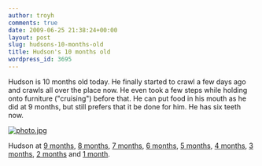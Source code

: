 ```yaml
---
author: troyh
comments: true
date: 2009-06-25 21:38:24+00:00
layout: post
slug: hudsons-10-months-old
title: Hudson's 10 months old
wordpress_id: 3695
---
```


Hudson is 10 months old today. He finally started to crawl a few days ago and crawls all over the place now. He even took a few steps while holding onto furniture ("cruising") before that. He can put food in his mouth as he did at 9 months, but still prefers that it be done for him. He has six teeth now.

[![photo.jpg](http://farm4.static.flickr.com/3541/3661769298_dc74b23474.jpg)](http://www.flickr.com/photos/troyh/3661769298/)

Hudson at [9 months](http://troyandgay.com/blog/2009/05/25/hudson-at-9-months/), [8 months](../2009/04/25/hudsons-8-months-old/), [7 months](../2009/05/25/2009/03/25/hudsons-7-months-old/), [6 months](../2009/05/25/2009/02/25/hudsons-half-birthday/), [5 months](../2009/05/25/2009/01/25/hudson-at-5-months/), [4 months](../2009/05/25/2008/12/25/hudsons-4-months-old/), [3 months](../2009/05/25/2008/11/25/hudson-is-3-months-old/), [2 months](../2009/05/25/2008/10/25/hudsons-two-months-old/) and [1 month](../2009/05/25/2008/09/25/hudson-at-1-month/).
